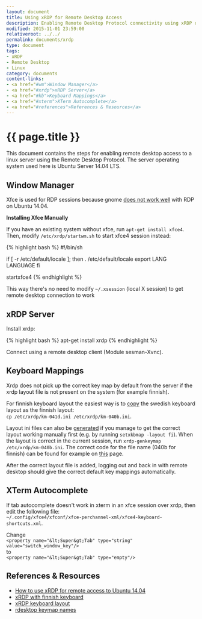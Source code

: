 ```yaml
---
layout: document
title: Using xRDP for Remote Desktop Access
description: Enabling Remote Desktop Protocol connectivity using xRDP on Ubuntu 14.04 LTS and the xfce window manager.
modified: 2015-11-01 23:59:00
relativeroot: ../../
permalink: documents/xrdp
type: document
tags:
- xRDP
- Remote Desktop
- Linux
category: documents
content-links:
- <a href="#wm">Window Manager</a>
- <a href="#xrdp">xRDP Server</a>
- <a href="#kb">Keyboard Mappings</a>
- <a href="#xterm">XTerm Autocomplete</a>
- <a href="#references">References & Resources</a>
---
```

{{ page.title }}
====================

This document contains the steps for enabling remote desktop access to a linux server using the Remote Desktop Protocol.
The server operating system used here is Ubuntu Server 14.04 LTS.

<a name="wm"></a>Window Manager
--------------

Xfce is used for RDP sessions because gnome [does not work well][How to use xRDP for remote access to Ubuntu 14.04] with RDP on Ubuntu 14.04.

**Installing Xfce Manually**

If you have an existing system without xfce, run `apt-get install xfce4`.
Then, modify `/etc/xrdp/startwm.sh` to start xfce4 session instead:

{% highlight bash %}
#!/bin/sh  

if [ -r /etc/default/locale ]; then
  . /etc/default/locale
  export LANG LANGUAGE
fi

startxfce4
{% endhighlight %}

This way there's no need to modify `~/.xsession` (local X session) to get remote desktop connection to work

<a name="xrdp"></a>xRDP Server
----------------------

Install xrdp:

{% highlight bash %}
apt-get install xrdp
{% endhighlight %}

Connect using a remote desktop client (Module sesman-Xvnc).

<a name="kb"></a>Keyboard Mappings
-----------------------

Xrdp does not pick up the correct key map by default from the server if the xrdp layout file is not present on the system (for example finnish).

For finnish keyboard layout the easiest way is to [copy][xRDP with finnish keyboard] the swedish keyboard layout as the finnish layout:  
`cp /etc/xrdp/km-041d.ini /etc/xrdp/km-040b.ini`.

Layout ini files can also be [generated][xRDP keyboard layout] if you manage to get the correct layout working manually first (e.g. by running `setxkbmap -layout fi`).
When the layout is correct in the current session, run `xrdp-genkeymap /etc/xrdp/km-040b.ini`.
The correct code for the file name (040b for finnish) can be found for example on [this][rdesktop keymap names] page.

After the correct layout file is added, logging out and back in with remote desktop should give the correct default key mappings automatically.

<a name="xterm"></a>XTerm Autocomplete
--------------------------

If tab autocomplete doesn't work in xterm in an xfce session over xrdp, then edit the following file:  
`~/.config/xfce4/xfconf/xfce-perchannel-xml/xfce4-keyboard-shortcuts.xml`.

Change  
`<property name="&lt;Super&gt;Tab" type="string" value="switch_window_key"/>`  
to  
`<property name="&lt;Super&gt;Tab" type="empty"/>`

<a name="references"></a>References & Resources
---------

- [How to use xRDP for remote access to Ubuntu 14.04]
- [xRDP with finnish keyboard]
- [xRDP keyboard layout]
- [rdesktop keymap names]

[How to use xRDP for remote access to Ubuntu 14.04]: http://www.tweaking4all.com/software/linux-software/use-xrdp-remote-access-ubuntu-14-04/
[xRDP with finnish keyboard]: http://askubuntu.com/questions/290453/xrdp-with-finnish-keyboard
[xRDP keyboard layout]: https://bernatarlandis.wordpress.com/2013/08/09/wrong-keyboard-layout-in-rdp-session-over-debian-gnulinux/
[rdesktop keymap names]: https://github.com/eby/rdesktop/blob/master/doc/keymap-names.txt

